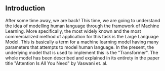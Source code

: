 ## Introduction

After some time away, we are back! This time, we are going to understand the idea of modelling human language through the framework of Machine Learning. More specifically, the most widely known and the most commercialized method of application for this task is the Large Language Model. This is basically a term for a machine learning model having many parameters that attempts to model human language. In the present, the underlying model that is used to implement this is the "Transformer". The whole model has been described and explained in its entirety in the paper title "Attention Is All You Need" by Vaswani et. al. 


